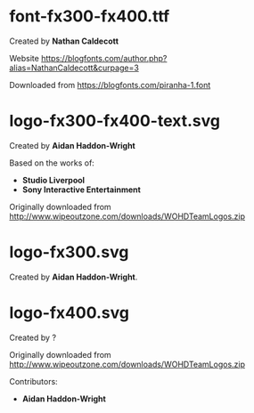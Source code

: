 # font-fx300-fx400.ttf

Created by **Nathan Caldecott**

Website https://blogfonts.com/author.php?alias=NathanCaldecott&curpage=3

Downloaded from https://blogfonts.com/piranha-1.font

# logo-fx300-fx400-text.svg

Created by **Aidan Haddon-Wright**

Based on the works of:
- **Studio Liverpool**
- **Sony Interactive Entertainment**

Originally downloaded from http://www.wipeoutzone.com/downloads/WOHDTeamLogos.zip

# logo-fx300.svg

Created by **Aidan Haddon-Wright**.

# logo-fx400.svg

Created by ?

Originally downloaded from http://www.wipeoutzone.com/downloads/WOHDTeamLogos.zip

Contributors:
- **Aidan Haddon-Wright**
